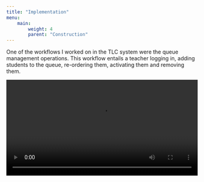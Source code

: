 ```yaml
---
title: "Implementation"
menu: 
    main:
        weight: 4
        parent: "Construction"
---
```


One of the workflows I worked on in the TLC system were the queue management operations. This workflow entails a teacher logging in, adding students to the queue, re-ordering them, activating them and removing them.

<video controls style="width:100%" src="/files/video.mp4">